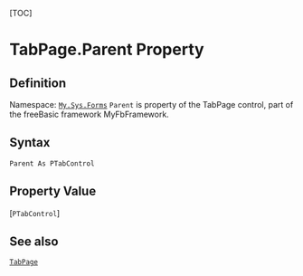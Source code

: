[TOC]
# TabPage.Parent Property

## Definition
Namespace: [`My.Sys.Forms`](My.Sys.Forms.md)
`Parent` is property of the TabPage control, part of the freeBasic framework MyFbFramework.
## Syntax
```freeBasic
Parent As PTabControl
```
## Property Value
[`PTabControl`]
## See also
[`TabPage`](TabPage.md)

